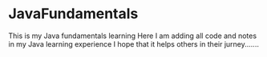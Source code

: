# JavaFundamentals
This is my Java fundamentals learning 
Here I am adding all code and notes in my Java learning experience 
I hope that it helps others in their jurney.......
